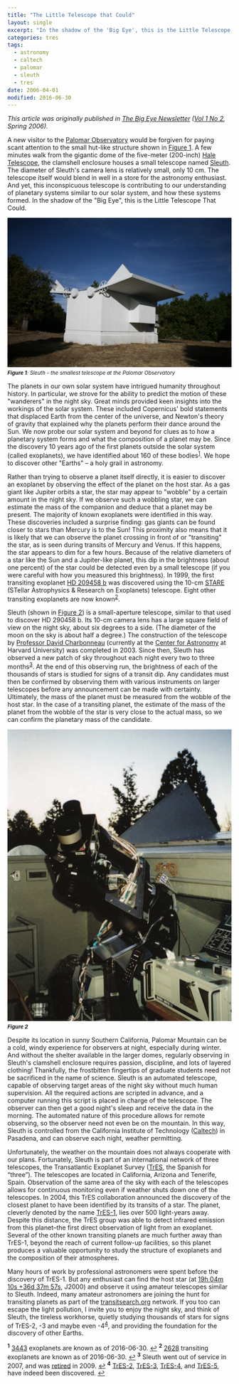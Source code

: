 ```yaml
---
title: "The Little Telescope that Could"
layout: single
excerpt: "In the shadow of the 'Big Eye', this is the Little Telescope That Could..."
categories: tres
tags:
  - astronomy
  - caltech
  - palomar
  - sleuth
  - tres
date: 2006-04-01
modified: 2016-06-30
---
```


_This article was originally published in
[The Big Eye Newsletter](https://www.astro.caltech.edu/palomar/community/friends/bigeye.html)
([Vol 1 No 2](https://www.astro.caltech.edu/palomar/community/friends/newsletter/BigEye1-2.pdf),
Spring 2006)._

A new visitor to the
[Palomar Observatory](https://www.astro.caltech.edu/palomar/homepage.html)
would be forgiven for paying scant attention to the small hut-like
structure shown in [Figure 1](#fig1). A few minutes walk from the gigantic dome of the
five-meter (200-inch)
[Hale Telescope](https://www.astro.caltech.edu/palomar/about/telescopes/hale.html),
the clamshell enclosure houses a small telescope named [Sleuth](/portfolio/tres.html). The
diameter of Sleuth's camera lens is relatively small, only 10 cm. The
telescope itself would blend in well in a store for the astronomy
enthusiast. And yet, this inconspicuous telescope is contributing to
our understanding of planetary systems similar to our solar system,
and how these systems formed. In the shadow of the "Big Eye", this is
the Little Telescope That Could.

![20-inch enclosure](/assets/images/20inchopen.jpg)
<small>
_<b id="fig1">Figure 1</b>: Sleuth - the smallest telescope at the Palomar Observatory_
</small>

The planets in our own solar system have intrigued humanity throughout
history. In particular, we strove for the ability to predict the
motion of these "wanderers" in the night sky. Great minds provided
keen insights into the workings of the solar system. These included
Copernicus' bold statements that displaced Earth from the center of
the universe, and Newton's theory of gravity that explained why the
planets perform their dance around the Sun. We now probe our solar
system and beyond for clues as to how a planetary system forms and
what the composition of a planet may be. Since the discovery 10 years
ago of the first planets outside the solar system (called exoplanets),
we have identified about 160 of these bodies<sup id="a1">[1](#f1)</sup>. We
hope to discover other "Earths" – a holy grail in astronomy.

Rather than trying to observe a planet itself directly, it is easier
to discover an exoplanet by observing the effect of the planet on the
host star. As a gas giant like Jupiter orbits a star, the star may
appear to "wobble" by a certain amount in the night sky. If we observe
such a wobbling star, we can estimate the mass of the companion and
deduce that a planet may be present. The majority of known exoplanets
were identified in this way. These discoveries included a surprise
finding: gas giants can be found closer to stars than Mercury is to
the Sun! This proximity also means that it is likely that we can
observe the planet crossing in front of or "transiting" the star, as
is seen during transits of Mercury and Venus. If this happens, the
star appears to dim for a few hours. Because of the relative diameters
of a star like the Sun and a Jupiter-like planet, this dip in the
brightness (about one percent) of the star could be detected even by a
small telescope (if you were careful with how you measured this
brightness). In 1999, the first transiting exoplanet
[HD 209458 b](https://en.wikipedia.org/wiki/HD_209458_b) was
discovered using the 10-cm
[STARE](https://www.hao.ucar.edu/research/stare/stare.html) (STellar
Astrophysics & Research on Exoplanets) telescope. Eight other
transiting exoplanets
are now known<sup id="a2">[2](#f2)</sup>.

Sleuth (shown in [Figure 2](#fig2)) is a small-aperture telescope, similar to that used
to discover HD 290458 b. Its 10-cm camera lens has a large square field of view on
the night sky, about six degrees to a side. (The diameter of the moon
on the sky is about half a degree.) The construction of the telescope
by
[Professor David Charbonneau](https://www.cfa.harvard.edu/~dcharbon/Site/Welcome.html)
(currently at the [Center for Astronomy](https://www.cfa.harvard.edu/)
at Harvard University) was completed in 2003. Since then, Sleuth has
observed a new patch of sky throughout each night every two to three
months<sup id="a3">[3](#f3)</sup>. At the end of this observing run,
the brightness of each of the thousands of stars is studied for signs
of a transit dip. Any candidates must then be confirmed by observing
them with various instruments on larger telescopes before any
announcement can be made with certainty. Ultimately, the mass of the
planet must be measured from the wobble of the host star. In the case
of a transiting planet, the estimate of the mass of the planet from
the wobble of the star is very close to the actual mass, so we can
confirm the planetary mass of
the candidate.

![Sleuth](/assets/images/sleuth.jpg)
<small>
_<b id="fig2">Figure 2</b>_
</small>

Despite its location in sunny Southern California, Palomar Mountain
can be a cold, windy experience for observers at night, especially
during winter. And without the shelter available in the larger domes,
regularly observing in Sleuth's clamshell enclosure requires passion,
discipline, and lots of layered clothing! Thankfully, the frostbitten
fingertips of graduate students need not be sacrificed in the name of
science. Sleuth is an automated telescope, capable of observing target
areas of the night sky without much human supervision. All the
required actions are scripted in advance, and a computer running this
script is placed in charge of the telescope. The observer can then get
a good night's sleep and receive the data in the morning. The
automated nature of this procedure allows for remote observing, so the
observer need not even be on the mountain. In this way, Sleuth is
controlled from the California Institute of Technology
([Caltech](https://www.caltech.edu/)) in Pasadena,
and can observe each night, weather permitting.

Unfortunately, the weather on the mountain does not always cooperate
with our plans. Fortunately, Sleuth is part of an international
network of three telescopes, the Transatlantic Exoplanet Survey
([TrES](/portfolio/tres.html),
the Spanish for “three”). The telescopes are located in California,
Arizona and Tenerife, Spain. Observation of the same area of the sky
with each of the telescopes allows for continuous monitoring even if
weather shuts down one of the telescopes. In 2004, this TrES
collaboration announced the discovery of the closest planet to have
been identified by its transits of a star. The planet, cleverly
denoted by the name [TrES-1](https://en.wikipedia.org/wiki/TrES-1b),
lies over 500 light-years away. Despite this distance, the TrES group
was able to detect infrared emission from this planet–the first direct
observation of light from an exoplanet. Several of the other known
transiting planets are much further away than TrES-1, beyond the reach
of current follow-up facilities, so this planet produces a valuable
opportunity to study the structure of exoplanets and the composition
of their atmospheres.

Many hours of work by professional astronomers were spent before the
discovery of TrES-1. But any enthusiast can find the host star (at
[19h 04m 10s +36d 37m 57s](https://web.archive.org/web/20201125153132/https://www.sky-map.org/?ra=19.0694&de=36.63265&zoom=8&show_grid=1&show_constellation_lines=1&show_constellation_boundaries=1&show_const_names=0&show_galaxies=1&show_box=1&box_ra=19.0694&box_de=36.63265%5C+&box_width=50&box_height=50&img_source=DSS2),
J2000) and observe it using amateur telescopes similar to
Sleuth. Indeed, many amateur astronomers are joining the hunt for
transiting planets as part of the
[transitsearch.org](https://transitsearch.org/) network. If you too can
escape the light pollution, I invite you to enjoy the night sky, and
think of Sleuth, the tireless workhorse, quietly studying thousands of
stars for signs of TrES-2, -3 and maybe even -4<sup id="a4">[4](#f4)</sup>, and providing the
foundation for the discovery of other Earths.

<sup><b id="f1">1</b></sup> [3443](http://exoplanet.eu/) exoplanets
are known as of 2016-06-30. [↩](#a1)
<sup><b id="f2">2</b></sup> [2628](http://exoplanet.eu/) transiting
exoplanets are known as of 2016-06-30. [↩](#a2)
<sup><b id="f3">3</b></sup> Sleuth went out of service in 2007, and
was
[retired](https://palomarskies.blogspot.com/2009/10/goodbye-to-sleuth.html)
in 2009. [↩](#a3)
<sup><b id="f4">4</b></sup>
[TrES-2](https://en.wikipedia.org/wiki/TrES-2b),
[TrES-3](https://en.wikipedia.org/wiki/TrES-3b),
[TrES-4](https://en.wikipedia.org/wiki/TrES-4b), and
[TrES-5](http://exoplanet.eu/catalog/tres-5_b/), have indeed been
discovered. [↩](#a4)
